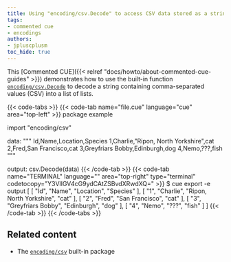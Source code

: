 ```yaml
---
title: Using "encoding/csv.Decode" to access CSV data stored as a string
tags:
- commented cue
- encodings
authors:
- jpluscplusm
toc_hide: true
---
```


This [Commented CUE]({{< relref "docs/howto/about-commented-cue-guides" >}})
demonstrates how to use the built-in function
[`encoding/csv.Decode`](https://pkg.go.dev/cuelang.org/go/pkg/encoding/csv#Decode)
to decode a string containing comma-separated values (CSV) into a list of
lists.

{{< code-tabs >}}
{{< code-tab name="file.cue" language="cue" area="top-left" >}}
package example

import "encoding/csv"

data: """
	Id,Name,Location,Species
	1,Charlie,"Ripon, North Yorkshire",cat
	2,Fred,San Francisco,cat
	3,Greyfriars Bobby,Edinburgh,dog
	4,Nemo,???,fish
	"""

output: csv.Decode(data)
{{< /code-tab >}}
{{< code-tab name="TERMINAL" language="" area="top-right" type="terminal" codetocopy="Y3VlIGV4cG9ydCAtZSBvdXRwdXQ=" >}}
$ cue export -e output
[
    [
        "Id",
        "Name",
        "Location",
        "Species"
    ],
    [
        "1",
        "Charlie",
        "Ripon, North Yorkshire",
        "cat"
    ],
    [
        "2",
        "Fred",
        "San Francisco",
        "cat"
    ],
    [
        "3",
        "Greyfriars Bobby",
        "Edinburgh",
        "dog"
    ],
    [
        "4",
        "Nemo",
        "???",
        "fish"
    ]
]
{{< /code-tab >}}
{{< /code-tabs >}}

## Related content

- The [`encoding/csv`](https://pkg.go.dev/cuelang.org/go/pkg/encoding/csv) built-in package
